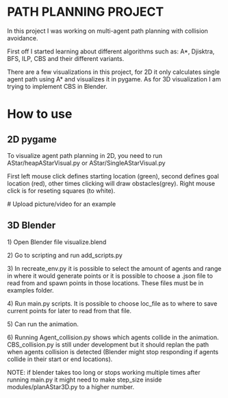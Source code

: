 # PATH PLANNING PROJECT

<p>In this project I was working on multi-agent path planning with collision avoidance.</p>
<p>First off I started learning about different algorithms such as: A*, Djisktra, BFS, ILP, CBS and their different variants.</p>
<p>There are a few visualizations in this project, for 2D it only calculates single agent path using A* and visualizes it in pygame. As for 3D visualization I am trying to implement CBS in Blender.</p>

# How to use

## 2D pygame

<p>To visualize agent path planning in 2D, you need to run AStar/heapAStarVisual.py or AStar/SingleAStarVisual.py</p>
<p>First left mouse click defines starting location (green), second defines goal location (red), other times clicking will draw obstacles(grey). Right mouse click is for reseting squares (to white).</p>

<p># Upload picture/video for an example</p>


## 3D Blender

<p>1) Open Blender file visualize.blend</p>
<p>2) Go to scripting and run add_scripts.py</p>
<p>3) In recreate_env.py it is possible to select the amount of agents and range in where it would generate points or it is possible to choose a .json file to read from and spawn points in those locations. These files must be in examples folder.</p>
<p>4) Run main.py scripts. It is possible to choose loc_file as to where to save current points for later to read from that file.</p>
<p>5) Can run the animation.</p>
<p>6) Running Agent_collision.py shows which agents collide in the animation. CBS_collision.py is still under development but it should replan the path when agents collision is detected (Blender might stop responding if agents collide in their start or end locations).</p>

NOTE: if blender takes too long or stops working multiple times after running main.py it might need to make step_size inside modules/planAStar3D.py to a higher number.


